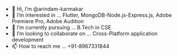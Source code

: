 - 👋 Hi, I’m @arindam-karmakar
- 👀 I’m interested in ... Flutter, MongoDB-Node.js-Express.js, Adobe Premiere Pro, Adobe Audition 
- 🌱 I’m currently pursuing ... B.Tech in CSE
- 💞️ I’m looking to collaborate on ... Cross-Platform application development
- 📫 How to reach me ... +91-8967331844

<!---
arindam-karmakar/arindam-karmakar is a ✨ special ✨ repository because its `README.md` (this file) appears on your GitHub profile.
You can click the Preview link to take a look at your changes.
--->
